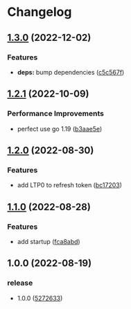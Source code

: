 # Changelog

## [1.3.0](https://github.com/starudream/douyu-task/compare/v1.2.1...v1.3.0) (2022-12-02)


### Features

* **deps:** bump dependencies ([c5c567f](https://github.com/starudream/douyu-task/commit/c5c567f01ee852b19ca9acc81b6d348094d77b59))

## [1.2.1](https://github.com/starudream/douyu-task/compare/v1.2.0...v1.2.1) (2022-10-09)


### Performance Improvements

* perfect use go 1.19 ([b3aae5e](https://github.com/starudream/douyu-task/commit/b3aae5ec74f607b6059afb4e608209c108114aae))

## [1.2.0](https://github.com/starudream/douyu-task/compare/v1.1.0...v1.2.0) (2022-08-30)


### Features

* add LTP0 to refresh token ([bc17203](https://github.com/starudream/douyu-task/commit/bc17203b74bb516b84949199b5ac30329d3985aa))

## [1.1.0](https://github.com/starudream/douyu-task/compare/v1.0.0...v1.1.0) (2022-08-28)


### Features

* add startup ([fca8abd](https://github.com/starudream/douyu-task/commit/fca8abdf766bc16a10f6addd90f3141d6ebe3b93))

## 1.0.0 (2022-08-19)


### release

* 1.0.0 ([5272633](https://github.com/starudream/douyu-task/commit/527263394f47319eeee812cb8728d8b3136cb9bc))
